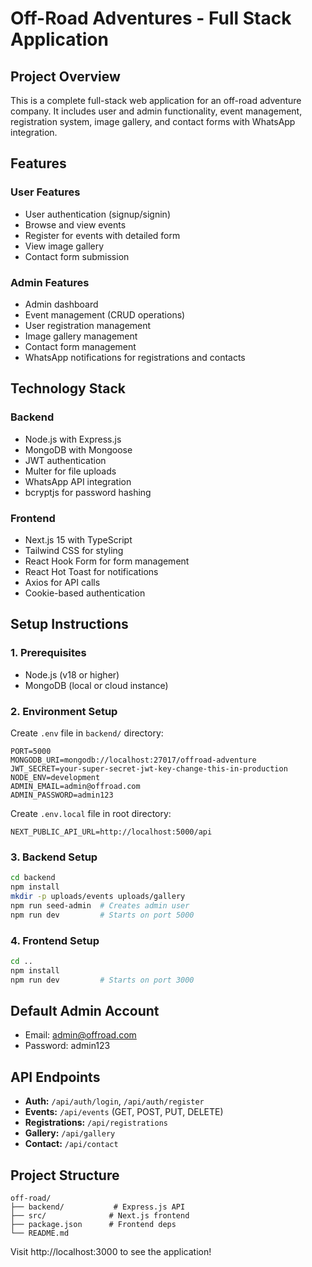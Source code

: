 # Off-Road Adventures - Full Stack Application

## Project Overview

This is a complete full-stack web application for an off-road adventure company. It includes user and admin functionality, event management, registration system, image gallery, and contact forms with WhatsApp integration.

## Features

### User Features

- User authentication (signup/signin)
- Browse and view events
- Register for events with detailed form
- View image gallery
- Contact form submission

### Admin Features

- Admin dashboard
- Event management (CRUD operations)
- User registration management
- Image gallery management
- Contact form management
- WhatsApp notifications for registrations and contacts

## Technology Stack

### Backend

- Node.js with Express.js
- MongoDB with Mongoose
- JWT authentication
- Multer for file uploads
- WhatsApp API integration
- bcryptjs for password hashing

### Frontend

- Next.js 15 with TypeScript
- Tailwind CSS for styling
- React Hook Form for form management
- React Hot Toast for notifications
- Axios for API calls
- Cookie-based authentication

## Setup Instructions

### 1. Prerequisites

- Node.js (v18 or higher)
- MongoDB (local or cloud instance)

### 2. Environment Setup

Create `.env` file in `backend/` directory:

```
PORT=5000
MONGODB_URI=mongodb://localhost:27017/offroad-adventure
JWT_SECRET=your-super-secret-jwt-key-change-this-in-production
NODE_ENV=development
ADMIN_EMAIL=admin@offroad.com
ADMIN_PASSWORD=admin123
```

Create `.env.local` file in root directory:

```
NEXT_PUBLIC_API_URL=http://localhost:5000/api
```

### 3. Backend Setup

```bash
cd backend
npm install
mkdir -p uploads/events uploads/gallery
npm run seed-admin  # Creates admin user
npm run dev         # Starts on port 5000
```

### 4. Frontend Setup

```bash
cd ..
npm install
npm run dev         # Starts on port 3000
```

## Default Admin Account

- Email: admin@offroad.com
- Password: admin123

## API Endpoints

- **Auth:** `/api/auth/login`, `/api/auth/register`
- **Events:** `/api/events` (GET, POST, PUT, DELETE)
- **Registrations:** `/api/registrations`
- **Gallery:** `/api/gallery`
- **Contact:** `/api/contact`

## Project Structure

```
off-road/
├── backend/           # Express.js API
├── src/              # Next.js frontend
├── package.json      # Frontend deps
└── README.md
```

Visit http://localhost:3000 to see the application!
